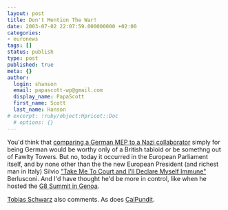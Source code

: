 ```yaml
---
layout: post
title: Don't Mention The War!
date: 2003-07-02 22:07:59.000000000 +02:00
categories:
- euronews
tags: []
status: publish
type: post
published: true
meta: {}
author:
  login: shanson
  email: papascott-wp@gmail.com
  display_name: PapaScott
  first_name: Scott
  last_name: Hanson
# excerpt: !ruby/object:Hpricot::Doc
  # options: {}
---
```

<p>You'd think that <a title="Guardian: MEPs' fury at Berlusconi's Nazi jibe" href="http://www.guardian.co.uk/eu/story/0,7369,989630,00.html">comparing a German MEP to a Nazi collaborator</a> simply for being German would be worthy only of a British tabloid or be somethng out of Fawlty Towers. But no, today it occurred in the European Parliament itself, and by none other than the the new European President (and richest man in Italy) Silvio <a title="BBC: Rain looms for Berlusconi's parade" href="http://news.bbc.co.uk/2/hi/europe/3014420.stm">"Take Me To Court and I'll Declare Myself Immune"</a> Berlusconi. And I'd have thought he'd be more in control, like when he hosted the <a title="CNN: G8 summit death shocks leaders" href="http://www.cnn.com/2001/WORLD/europe/07/20/genoa.protests/">G8 Summit in Genoa</a>. </p>
<p><a title="Almost a diary: Schultz, and Schulz" href="http://tschwarz.blogspot.com/2003_06_29_tschwarz_archive.html#105717079376290059">Tobias Schwarz</a> also comments. As does <a href="http://www.calpundit.com/archives/001553.html">CalPundit</a>.</p>
